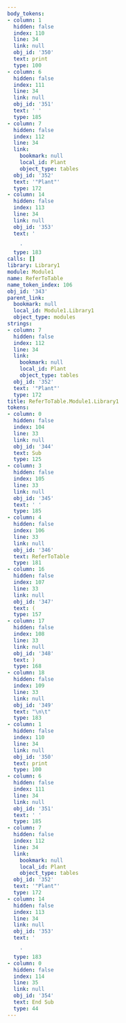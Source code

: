 ```yaml
---
body_tokens:
- column: 1
  hidden: false
  index: 110
  line: 34
  link: null
  obj_id: '350'
  text: print
  type: 100
- column: 6
  hidden: false
  index: 111
  line: 34
  link: null
  obj_id: '351'
  text: ' '
  type: 185
- column: 7
  hidden: false
  index: 112
  line: 34
  link:
    bookmark: null
    local_id: Plant
    object_type: tables
  obj_id: '352'
  text: '"Plant"'
  type: 172
- column: 14
  hidden: false
  index: 113
  line: 34
  link: null
  obj_id: '353'
  text: '

    '
  type: 183
calls: []
library: Library1
module: Module1
name: ReferToTable
name_token_index: 106
obj_id: '343'
parent_link:
  bookmark: null
  local_id: Module1.Library1
  object_type: modules
strings:
- column: 7
  hidden: false
  index: 112
  line: 34
  link:
    bookmark: null
    local_id: Plant
    object_type: tables
  obj_id: '352'
  text: '"Plant"'
  type: 172
title: ReferToTable.Module1.Library1
tokens:
- column: 0
  hidden: false
  index: 104
  line: 33
  link: null
  obj_id: '344'
  text: Sub
  type: 125
- column: 3
  hidden: false
  index: 105
  line: 33
  link: null
  obj_id: '345'
  text: ' '
  type: 185
- column: 4
  hidden: false
  index: 106
  line: 33
  link: null
  obj_id: '346'
  text: ReferToTable
  type: 181
- column: 16
  hidden: false
  index: 107
  line: 33
  link: null
  obj_id: '347'
  text: (
  type: 157
- column: 17
  hidden: false
  index: 108
  line: 33
  link: null
  obj_id: '348'
  text: )
  type: 168
- column: 18
  hidden: false
  index: 109
  line: 33
  link: null
  obj_id: '349'
  text: "\n\t"
  type: 183
- column: 1
  hidden: false
  index: 110
  line: 34
  link: null
  obj_id: '350'
  text: print
  type: 100
- column: 6
  hidden: false
  index: 111
  line: 34
  link: null
  obj_id: '351'
  text: ' '
  type: 185
- column: 7
  hidden: false
  index: 112
  line: 34
  link:
    bookmark: null
    local_id: Plant
    object_type: tables
  obj_id: '352'
  text: '"Plant"'
  type: 172
- column: 14
  hidden: false
  index: 113
  line: 34
  link: null
  obj_id: '353'
  text: '

    '
  type: 183
- column: 0
  hidden: false
  index: 114
  line: 35
  link: null
  obj_id: '354'
  text: End Sub
  type: 44
---
```

